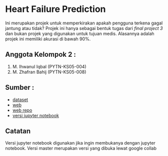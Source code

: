 # Heart Failure Prediction

Ini merupakan projek untuk memperkirakan apakah pengguna terkena gagal jantung atau tidak?
Projek ini hanya sebagai bentuk tugas dari _final project 3_ dan bukan projek yang digunakan untuk tujuan medis. Alasannya adalah projek ini memiliki akurasi di bawah 90%.

## Anggota Kelompok 2 :

1. M. Ihwanul Iqbal (PYTN-KS05-004)
2. M. Zhafran Bahij (PYTN-KS05-008)

## Sumber :

- [dataset](https://www.kaggle.com/datasets/andrewmvd/heart-failure-clinical-data?resource=download)
- [web](https://heart-failure-prediction-g2.herokuapp.com/)
- [web repo](https://github.com/ZhafranBahij/heart-failure-predict-webvers)
- [versi jupyter notebook](https://github.com/ZhafranBahij/heart-failure-predict/tree/jupyter)

## Catatan

Versi jupyter notebook digunakan jika ingin membukanya dengan jupyter notebook. Versi master merupakan versi yang dibuka lewat google collab
